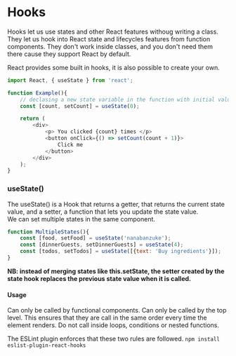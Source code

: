 
# Hooks

Hooks let us use states and other React features withoug writing a class.\
They let us hook into React state and lifecycles features from function components. 
They don't work inside classes, and you don't need them there cause they support React by default.

React provides some built in hooks, it is also possible to create your own.

```javascript
import React, { useState } from 'react';

function Example(){
    // declasing a new state variable in the function with initial value 0
    const [count, setCount] = useState(0);

    return (
        <div>
            <p> You clicked {count} times </p>
            <button onClick={() => setCount(count + 1)}>
                Click me
            </button>
        </div>
    );
}
```

### useState()
The useState() is a Hook that returns a getter, that returns the current state value,
 and a setter, a function that lets you update the state value.\
We can set multiple states in the same component.

```javascript
function MultipleStates(){
    const [food, setFood] = useState('nanabanzuke');
    const [dinnerGuests, setDinnerGuests] = useState(4);
    const [todos, setTodos] = useState([{text: 'Buy ingredients'}]);
}
```

**NB: instead of merging states like this.setState, the setter created by the state hook
replaces the previous state value when it is called.**


#### Usage
Can only be called by functional components.
Can only be called by the top level. This ensures that they are call in the same order every
time the element renders. Do not call inside loops, conditions or nested functions.

The ESLint plugin enforces that these two rules are followed.
`npm install eslist-plugin-react-hooks`